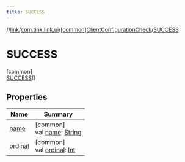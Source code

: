 ```yaml
---
title: SUCCESS
---
```

//[link](../../../../index.html)/[com.tink.link.ui](../../index.html)/[[common]ClientConfigurationCheck](../index.html)/[SUCCESS](index.html)



# SUCCESS



[common]\
[SUCCESS](index.html)()



## Properties


| Name | Summary |
|---|---|
| [name](../../../com.tink.link.core.events/[common]-tink-link-event-data/-c-r-e-d-e-n-t-i-a-l-s_-i-d/index.html#-372974862%2FProperties%2F-1713223439) | [common]<br>val [name](../../../com.tink.link.core.events/[common]-tink-link-event-data/-c-r-e-d-e-n-t-i-a-l-s_-i-d/index.html#-372974862%2FProperties%2F-1713223439): [String](https://kotlinlang.org/api/latest/jvm/stdlib/kotlin/-string/index.html) |
| [ordinal](../../../com.tink.link.core.events/[common]-tink-link-event-data/-c-r-e-d-e-n-t-i-a-l-s_-i-d/index.html#-739389684%2FProperties%2F-1713223439) | [common]<br>val [ordinal](../../../com.tink.link.core.events/[common]-tink-link-event-data/-c-r-e-d-e-n-t-i-a-l-s_-i-d/index.html#-739389684%2FProperties%2F-1713223439): [Int](https://kotlinlang.org/api/latest/jvm/stdlib/kotlin/-int/index.html) |

